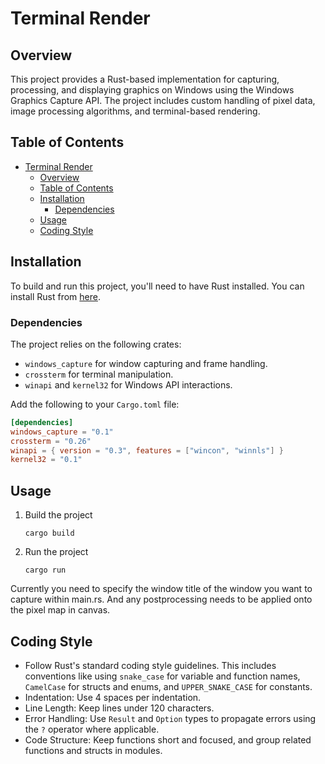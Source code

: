 # Terminal Render

## Overview

This project provides a Rust-based implementation for capturing, processing, and displaying graphics on Windows using the Windows Graphics Capture API. 
The project includes custom handling of pixel data, image processing algorithms, and terminal-based rendering.

## Table of Contents

- [Terminal Render](#terminal-render)
  - [Overview](#overview)
  - [Table of Contents](#table-of-contents)
  - [Installation](#installation)
    - [Dependencies](#dependencies)
  - [Usage](#usage)
  - [Coding Style](#coding-style)

## Installation

To build and run this project, you'll need to have Rust installed. You can install Rust from [here](https://rustup.rs).

### Dependencies

The project relies on the following crates:
- `windows_capture` for window capturing and frame handling.
- `crossterm` for terminal manipulation.
- `winapi` and `kernel32` for Windows API interactions.

Add the following to your `Cargo.toml` file:

```toml
[dependencies]
windows_capture = "0.1"
crossterm = "0.26"
winapi = { version = "0.3", features = ["wincon", "winnls"] }
kernel32 = "0.1"
```

## Usage

1. Build the project
    ```
    cargo build
    ```
2. Run the project
    ```
    cargo run
    ```

Currently you need to specify the window title of the window you want to capture within main.rs.
And any postprocessing needs to be applied onto the pixel map in canvas.

## Coding Style
- Follow Rust's standard coding style guidelines. This includes conventions like using `snake_case` for variable and function names, `CamelCase` for structs and enums, and `UPPER_SNAKE_CASE` for constants.
- Indentation: Use 4 spaces per indentation.
- Line Length: Keep lines under 120 characters.
- Error Handling: Use `Result` and `Option` types to propagate errors using the `?` operator where applicable.
- Code Structure: Keep functions short and focused, and group related functions and structs in modules.